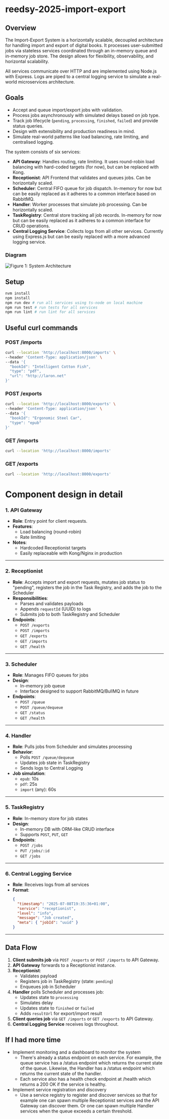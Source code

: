 # reedsy-2025-import-export

## Overview

The Import-Export System is a horizontally scalable, decoupled architecture for handling import and export of digital books. It processes user-submitted jobs via stateless services coordinated through an in-memory queue and in-memory job store. The design allows for flexibility, observability, and horizontal scalability.

All services communicate over HTTP and are implemented using Node.js with Express. Logs are piped to a central logging service to simulate a real-world microservices architecture.

## Goals

- Accept and queue import/export jobs with validation.
- Process jobs asynchronously with simulated delays based on job type.
- Track job lifecycle (`pending`, `processing`, `finished`, `failed`) and provide status queries.
- Design with extensibility and production readiness in mind.
- Simulate real-world patterns like load balancing, rate limiting, and centralised logging.

The system consists of six services:

- **API Gateway**: Handles routing, rate limiting. It uses round-robin load balancing with hard-coded targets (for now), but can be replaced with Kong.
- **Receptionist**: API Frontend that validates and queues jobs. Can be horizontally scaled.
- **Scheduler**: Central FIFO queue for job dispatch. In-memory for now but can be easily replaced as it adheres to a common interface based on RabbitMQ.
- **Handler**: Worker processes that simulate job processing. Can be horizontally scaled.
- **TaskRegistry**: Central store tracking all job records. In-memory for now but can be easily replaced as it adheres to a common interface for CRUD operations.
- **Central Logging Service**: Collects logs from all other services. Currently using Express.js but can be easily replaced with a more advanced logging service.

### Diagram

![Figure 1: System Architecture](./system-architecture.png)

## Setup

```bash
nvm install
npm install
npm run dev # run all services using ts-node on local machine
npm run test # run tests for all services
npm run lint # run lint for all services
```

## Useful curl commands

### POST /imports

```bash
curl --location 'http://localhost:8000/imports' \
--header 'Content-Type: application/json' \
--data '{
  "bookId": "Intelligent Cotton Fish",
  "type": "pdf",
  "url": "http://laron.net"
}'
```

### POST /exports

```bash
curl --location 'http://localhost:8000/exports' \
--header 'Content-Type: application/json' \
--data '{
  "bookId": "Ergonomic Steel Car",
  "type": "epub"
}'
```

### GET /imports

```bash
curl --location 'http://localhost:8000/imports'
```

### GET /exports

```bash
curl --location 'http://localhost:8000/exports'
```

# Component design in detail

### 1. API Gateway

- **Role**: Entry point for client requests.
- **Features**:
  - Load balancing (round-robin)
  - Rate limiting
- **Notes**:
  - Hardcoded Receptionist targets
  - Easily replaceable with Kong/Nginx in production

---

### 2. Receptionist

- **Role**: Accepts import and export requests, mutates job status to "pending", registers the job in the Task Registry, and adds the job to the Scheduler
- **Responsibilities**:
  - Parses and validates payloads
  - Appends `requestId` (UUID) to logs
  - Submits job to both TaskRegistry and Scheduler
- **Endpoints**:
  - `POST /exports`
  - `POST /imports`
  - `GET /exports`
  - `GET /imports`
  - `GET /health`

---

### 3. Scheduler

- **Role**: Manages FIFO queues for jobs
- **Design**:
  - In-memory job queue
  - Interface designed to support RabbitMQ/BullMQ in future
- **Endpoints**:
  - `POST /queue`
  - `POST /queue/dequeue`
  - `GET /status`
  - `GET /health`

---

### 4. Handler

- **Role**: Pulls jobs from Scheduler and simulates processing
- **Behavior**:
  - Polls `POST /queue/dequeue`
  - Updates job state in TaskRegistry
  - Sends logs to Central Logging
- **Job simulation**:
  - `epub`: 10s
  - `pdf`: 25s
  - `import` (any): 60s

---

### 5. TaskRegistry

- **Role**: In-memory store for job states
- **Design**:
  - In-memory DB with ORM-like CRUD interface
  - Supports `POST`, `PUT`, `GET`
- **Endpoints**:
  - `POST /jobs`
  - `PUT /jobs/:id`
  - `GET /jobs`

---

### 6. Central Logging Service

- **Role**: Receives logs from all services
- **Format**:
  ```json
  {
    "timestamp": "2025-07-08T19:35:36+01:00",
    "service": "receptionist",
    "level": "info",
    "message": "Job created",
    "meta": { "jobId": "uuid" }
  }
  ```

---

## Data Flow

1. **Client submits job** via `POST /exports` or `POST /imports` to API Gateway.
2. **API Gateway** forwards to a Receptionist instance.
3. **Receptionist**:
   - Validates payload
   - Registers job in TaskRegistry (state: `pending`)
   - Enqueues job in Scheduler
4. **Handler** polls Scheduler and processes job:
   - Updates state to `processing`
   - Simulates delay
   - Updates state to `finished` or `failed`
   - Adds `resultUrl` for export/import result
5. **Client queries job** via `GET /imports` or `GET /exports` to API Gateway.
6. **Central Logging Service** receives logs throughout.

## If I had more time

- Implement monitoring and a dashboard to monitor the system
  - There's already a status endpoint on each service. For example, the queue service has a /status endpoint which returns the current state of the queue. Likewise, the Handler has a /status endpoint which returns the current state of the handler.
  - Each service also has a health check endpoint at /health which returns a 200 OK if the service is healthy.
- Implement service registration and discovery
  - Use a service registry to register and discover services so that for example one can spawn multiple Receptionist services and the API Gateway can discover them. Or one can spawn multiple Handler services when the queue exceeds a certain threshold.
